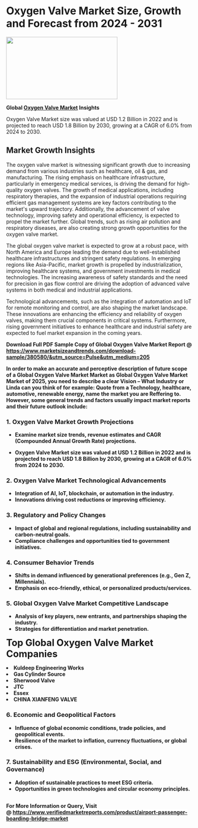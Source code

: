 <H1>Oxygen Valve Market Size, Growth and Forecast from 2024 - 2031</H1><img class="aligncenter size-medium wp-image-584254" src="https://thirdeyenews.in/wp-content/uploads/2024/09/Global-Market-Research-300x168.jpeg" alt="" width="300" height="168" /><p><strong>Global&nbsp;<a href="https://www.marketsizeandtrends.com/download-sample/380580/&amp;utm_source=Pulse&amp;utm_medium=205">Oxygen Valve Market</a> Insights</strong></p><p>Oxygen Valve Market size was valued at USD 1.2 Billion in 2022 and is projected to reach USD 1.8 Billion by 2030, growing at a CAGR of 6.0% from 2024 to 2030.</p><p><h2>Market Growth Insights</h2> <p>The oxygen valve market is witnessing significant growth due to increasing demand from various industries such as healthcare, oil & gas, and manufacturing. The rising emphasis on healthcare infrastructure, particularly in emergency medical services, is driving the demand for high-quality oxygen valves. The growth of medical applications, including respiratory therapies, and the expansion of industrial operations requiring efficient gas management systems are key factors contributing to the market's upward trajectory. Additionally, the advancement of valve technology, improving safety and operational efficiency, is expected to propel the market further. Global trends, such as rising air pollution and respiratory diseases, are also creating strong growth opportunities for the oxygen valve market.</p> <p><strong></strong></p> <p>The global oxygen valve market is expected to grow at a robust pace, with North America and Europe leading the demand due to well-established healthcare infrastructures and stringent safety regulations. In emerging regions like Asia-Pacific, market growth is propelled by industrialization, improving healthcare systems, and government investments in medical technologies. The increasing awareness of safety standards and the need for precision in gas flow control are driving the adoption of advanced valve systems in both medical and industrial applications.</p> <p>Technological advancements, such as the integration of automation and IoT for remote monitoring and control, are also shaping the market landscape. These innovations are enhancing the efficiency and reliability of oxygen valves, making them crucial components in critical systems. Furthermore, rising government initiatives to enhance healthcare and industrial safety are expected to fuel market expansion in the coming years.</p> <p><strong></p><p><span class=""><strong>Download Full PDF Sample Copy of Global Oxygen Valve Market Report</strong> @ <a href="https://www.marketsizeandtrends.com/download-sample/380580/&amp;utm_source=Pulse&amp;utm_medium=205" target="_blank">https://www.marketsizeandtrends.com/download-sample/380580/&amp;utm_source=Pulse&amp;utm_medium=205</a></span></p><p>In order to make an accurate and perceptive description of future scope of a Global&nbsp;Oxygen Valve Market Market as Global&nbsp;Oxygen Valve Market Market of 2025, you need to describe a clear Vision &ndash; What Industry or Linda can you think of for example: Quote from a Technology, healthcare, automotive, renewable energy, name the market you are Reffering to. However, some general trends and factors usually impact market reports and their future outlook include:</p><h3>1.&nbsp;<strong>Oxygen Valve Market Growth Projections</strong></h3><ul><li>Examine market size trends, revenue estimates and CAGR (Compounded Annual Growth Rate) projections.</li><li><p>Oxygen Valve Market size was valued at USD 1.2 Billion in 2022 and is projected to reach USD 1.8 Billion by 2030, growing at a CAGR of 6.0% from 2024 to 2030.</p></li></ul><h3>2.&nbsp;<strong>Oxygen Valve Market Technological Advancements</strong></h3><ul><li>Integration of AI, IoT, blockchain, or automation in the industry.</li><li>Innovations driving cost reductions or improving efficiency.</li></ul><h3>3.&nbsp;<strong>Regulatory and Policy Changes</strong></h3><ul><li>Impact of global and regional regulations, including sustainability and carbon-neutral goals.</li><li>Compliance challenges and opportunities tied to government initiatives.</li></ul><h3>4.&nbsp;<strong>Consumer Behavior Trends</strong></h3><ul><li>Shifts in demand influenced by generational preferences (e.g., Gen Z, Millennials).</li><li>Emphasis on eco-friendly, ethical, or personalized products/services.</li></ul><h3>5.&nbsp;<strong>Global Oxygen Valve Market Competitive Landscape</strong></h3><ul><li>Analysis of key players, new entrants, and partnerships shaping the industry.</li><li>Strategies for differentiation and market penetration.</li></ul><p data-pm-slice="1 1 []"><span style="color: inherit; font-family: inherit; font-size: 25px;">Top Global Oxygen Valve Market Companies</span></p><div class="" data-test-id=""><p><li>Kuldeep Engineering Works</li><li> Gas Cylinder Source</li><li> Sherwood Valve</li><li> JTC</li><li> Essex</li><li> CHINA XIANFENG VALVE</li></p></div><h3>6.&nbsp;<strong>Economic and Geopolitical Factors</strong></h3><ul><li>Influence of global economic conditions, trade policies, and geopolitical events.</li><li>Resilience of the market to inflation, currency fluctuations, or global crises.</li></ul><h3>7.&nbsp;<strong>Sustainability and ESG (Environmental, Social, and Governance)</strong></h3><ul><li>Adoption of sustainable practices to meet ESG criteria.</li><li>Opportunities in green technologies and circular economy principles.</li></ul><h2><strong style="font-size: 14px;">For More Information or Query, Visit @&nbsp;</strong><a style="background-color: #ffffff; font-size: 14px;" href="https://www.marketsizeandtrends.com/report/oxygen-valve-market/" target="_blank">https://www.verifiedmarketreports.com/product/airport-passenger-boarding-bridge-market</a></h2>
